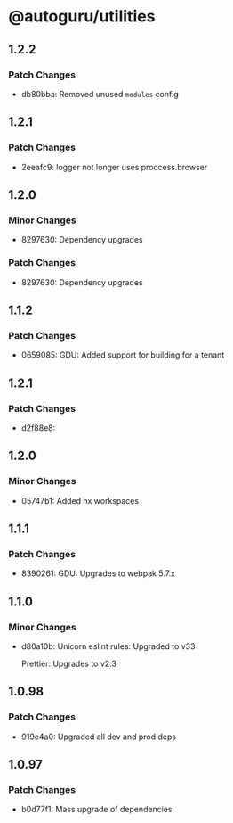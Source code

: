 # @autoguru/utilities

## 1.2.2

### Patch Changes

-   db80bba: Removed unused `modules` config

## 1.2.1

### Patch Changes

-   2eeafc9: logger not longer uses proccess.browser

## 1.2.0

### Minor Changes

-   8297630: Dependency upgrades

### Patch Changes

-   8297630: Dependency upgrades

## 1.1.2

### Patch Changes

-   0659085: GDU: Added support for building for a tenant

## 1.2.1

### Patch Changes

-   d2f88e8:

## 1.2.0

### Minor Changes

-   05747b1: Added nx workspaces

## 1.1.1

### Patch Changes

-   8390261: GDU: Upgrades to webpak 5.7.x

## 1.1.0

### Minor Changes

-   d80a10b: Unicorn eslint rules: Upgraded to v33

    Prettier: Upgrades to v2.3

## 1.0.98

### Patch Changes

-   919e4a0: Upgraded all dev and prod deps

## 1.0.97

### Patch Changes

-   b0d77f1: Mass upgrade of dependencies
